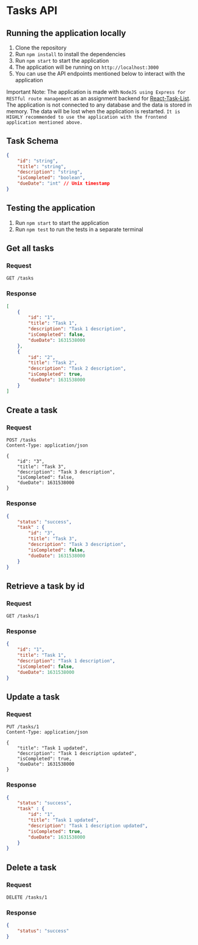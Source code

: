 # Tasks API

## Running the application locally
1. Clone the repository
2. Run `npm install` to install the dependencies
3. Run `npm start` to start the application
4. The application will be running on `http://localhost:3000`
5. You can use the API endpoints mentioned below to interact with the application

Important Note: The application is made with `NodeJS using Express for RESTful route management` as an assignment backend for [React-Task-List](https://github.com/jazz287/react-task-list). The application is not connected to any database and the data is stored in memory. The data will be lost when the application is restarted. `It is HIGHLY recommended to use the application with the frontend application mentioned above.`

## Task Schema
```json
{
    "id": "string",
    "title": "string",
    "description": "string",
    "isCompleted": "boolean",
    "dueDate": "int" // Unix timestamp
}
```

## Testing the application
1. Run `npm start` to start the application
2. Run `npm test` to run the tests in a separate terminal


## Get all tasks
### Request
```http
GET /tasks
```

### Response
```json
[
    {
        "id": "1",
        "title": "Task 1",
        "description": "Task 1 description",
        "isCompleted": false,
        "dueDate": 1631538000
    },
    {
        "id": "2",
        "title": "Task 2",
        "description": "Task 2 description",
        "isCompleted": true,
        "dueDate": 1631538000
    }
]
```

## Create a task
### Request
```http
POST /tasks
Content-Type: application/json

{
    "id": "3",
    "title": "Task 3",
    "description": "Task 3 description",
    "isCompleted": false,
    "dueDate": 1631538000
}
```

### Response
```json
{
    "status": "success",
    "task" : {
        "id": "3",
        "title": "Task 3",
        "description": "Task 3 description",
        "isCompleted": false,
        "dueDate": 1631538000
    }
}
```

## Retrieve a task by id
### Request
```http
GET /tasks/1
```

### Response
```json
{
    "id": "1",
    "title": "Task 1",
    "description": "Task 1 description",
    "isCompleted": false,
    "dueDate": 1631538000
}
```

## Update a task
### Request
```http
PUT /tasks/1
Content-Type: application/json

{
    "title": "Task 1 updated",
    "description": "Task 1 description updated",
    "isCompleted": true,
    "dueDate": 1631538000
}
```

### Response
```json
{
    "status": "success",
    "task" : {
        "id": "1",
        "title": "Task 1 updated",
        "description": "Task 1 description updated",
        "isCompleted": true,
        "dueDate": 1631538000
    }
}
```

## Delete a task
### Request
```http
DELETE /tasks/1
```

### Response
```json
{
    "status": "success"
}
```
